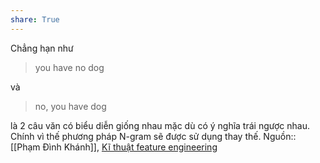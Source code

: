 ```yaml
---
share: True
---
```

Chẳng hạn như 
> you have no dog

và
> no, you have dog

là 2 câu văn có biểu diễn giống nhau mặc dù có ý nghĩa trái ngược nhau. Chính vì thế phương pháp N-gram sẽ được sử dụng thay thế.
Nguồn:: [[Phạm Đình Khánh]], [Kĩ thuật feature engineering](https://phamdinhkhanh.github.io/2019/01/07/Ky_thuat_feature_engineering.html)
